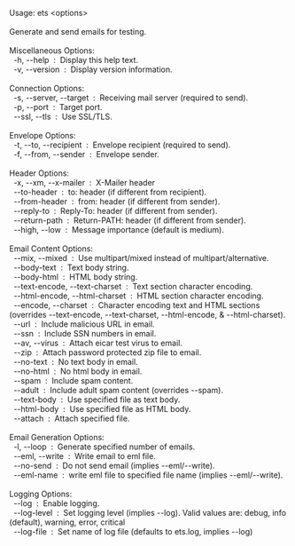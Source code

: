 <p>Usage: ets &lt;options&gt;<br>
<br>
Generate and send emails for testing.<br>
<br>
Miscellaneous Options:<br>
&nbsp;&nbsp;-h, --help&nbsp;&nbsp;:&nbsp;&nbsp;Display this help text.<br>
&nbsp;&nbsp;-v, --version&nbsp;&nbsp;:&nbsp;&nbsp;Display version information.<br>
<br>
Connection Options:<br>
&nbsp;&nbsp;-s, --server, --target&nbsp;&nbsp;:&nbsp;&nbsp;Receiving mail server (required to send).<br>
&nbsp;&nbsp;-p, --port&nbsp;&nbsp;:&nbsp;&nbsp;Target port.<br>
&nbsp;&nbsp;--ssl, --tls&nbsp;&nbsp;:&nbsp;&nbsp;Use SSL/TLS.<br>
<br>
Envelope Options:<br>
&nbsp;&nbsp;-t, --to, --recipient&nbsp;&nbsp;:&nbsp;&nbsp;Envelope recipient (required to send).<br>
&nbsp;&nbsp;-f, --from, --sender&nbsp;&nbsp;:&nbsp;&nbsp;Envelope sender.<br>
<br>
Header Options:<br>
&nbsp;&nbsp;-x, --xm, --x-mailer&nbsp;&nbsp;:&nbsp;&nbsp;X-Mailer header<br>
&nbsp;&nbsp;--to-header&nbsp;&nbsp;:&nbsp;&nbsp;to: header (if different from recipient).<br>
&nbsp;&nbsp;--from-header&nbsp;&nbsp;:&nbsp;&nbsp;from: header (if different from sender).<br>
&nbsp;&nbsp;--reply-to&nbsp;&nbsp;:&nbsp;&nbsp;Reply-To: header (if different from sender).<br>
&nbsp;&nbsp;--return-path&nbsp;&nbsp;:&nbsp;&nbsp;Return-PATH: header (if different from sender).<br>
&nbsp;&nbsp;--high, --low&nbsp;&nbsp;:&nbsp;&nbsp;Message importance (default is medium).<br>
<br>
Email Content Options:<br>
&nbsp;&nbsp;--mix, --mixed&nbsp;&nbsp;:&nbsp;&nbsp;Use multipart/mixed instead of multipart/alternative.<br>
&nbsp;&nbsp;--body-text&nbsp;&nbsp;:&nbsp;&nbsp;Text body string.<br>
&nbsp;&nbsp;--body-html&nbsp;&nbsp;:&nbsp;&nbsp;HTML body string.<br>
&nbsp;&nbsp;--text-encode, --text-charset&nbsp;&nbsp;:&nbsp;&nbsp;Text section character encoding.<br>
&nbsp;&nbsp;--html-encode, --html-charset&nbsp;&nbsp;:&nbsp;&nbsp;HTML section character encoding.<br>
&nbsp;&nbsp;--encode, --charset&nbsp;&nbsp;:&nbsp;&nbsp;Character encoding text and HTML sections (overrides  --text-encode, --text-charset, --html-encode, & --html-charset).<br>
&nbsp;&nbsp;--url&nbsp;&nbsp;:&nbsp;&nbsp;Include malicious URL in email.<br>
&nbsp;&nbsp;--ssn&nbsp;&nbsp;:&nbsp;&nbsp;Include SSN numbers in email.<br>
&nbsp;&nbsp;--av, --virus&nbsp;&nbsp;:&nbsp;&nbsp;Attach eicar test virus to email.<br>
&nbsp;&nbsp;--zip&nbsp;&nbsp;:&nbsp;&nbsp;Attach password protected zip file to email.<br>
&nbsp;&nbsp;--no-text&nbsp;&nbsp;:&nbsp;&nbsp;No text body in email.<br>
&nbsp;&nbsp;--no-html&nbsp;&nbsp;:&nbsp;&nbsp;No html body in email.<br>
&nbsp;&nbsp;--spam&nbsp;&nbsp;:&nbsp;&nbsp;Include spam content.<br>
&nbsp;&nbsp;--adult&nbsp;&nbsp;:&nbsp;&nbsp;Include adult spam content (overrides --spam).<br>
&nbsp;&nbsp;--text-body&nbsp;&nbsp;:&nbsp;&nbsp;Use specified file as text body.<br>
&nbsp;&nbsp;--html-body&nbsp;&nbsp;:&nbsp;&nbsp;Use specified file as HTML body.<br>
&nbsp;&nbsp;--attach&nbsp;&nbsp;:&nbsp;&nbsp;Attach specified file.<br>
<br>
Email Generation Options:<br>
&nbsp;&nbsp;-l, --loop&nbsp;&nbsp;:&nbsp;&nbsp;Generate specified number of emails.<br>
&nbsp;&nbsp;--eml, --write&nbsp;&nbsp;:&nbsp;&nbsp;Write email to eml file.<br>
&nbsp;&nbsp;--no-send&nbsp;&nbsp;:&nbsp;&nbsp;Do not send email (implies --eml/--write).<br>
&nbsp;&nbsp;--eml-name&nbsp;&nbsp;:&nbsp;&nbsp;write eml file to specified file name (implies --eml/--write).<br>
<br>
Logging Options:<br>
&nbsp;&nbsp;--log&nbsp;&nbsp;:&nbsp;&nbsp;Enable logging.<br>
&nbsp;&nbsp;--log-level&nbsp;&nbsp;:&nbsp;&nbsp;Set logging level (implies --log). Valid values are: debug, info (default), warning, error, critical<br>
&nbsp;&nbsp;--log-file&nbsp;&nbsp;:&nbsp;&nbsp;Set name of log file (defaults to ets.log, implies --log)<br>
